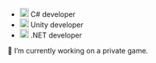- <img src="https://upload.wikimedia.org/wikipedia/commons/thumb/0/0d/C_Sharp_wordmark.svg/464px-C_Sharp_wordmark.svg.png" height="18"> C# developer
- <img src="https://styles.redditmedia.com/t5_2yfb2/styles/communityIcon_74j51iggmzr71.png?width=256&s=2a24d4ca8fd9973b87512814a31ac5c143305b57" height="18"> Unity developer
- <img src="https://github.com/dotnet/brand/blob/main/logo/dotnet-logo.png?raw=true" height="18"> .NET developer

🔭 I’m currently working on a private game.

<!--
**tarikbir/tarikbir** is a ✨ _special_ ✨ repository because its `README.md` (this file) appears on your GitHub profile.

Here are some ideas to get you started:

- 🔭 I’m currently working on ...
- 🌱 I’m currently learning ...
- 👯 I’m looking to collaborate on ...
- 🤔 I’m looking for help with ...
- 💬 Ask me about ...
- 📫 How to reach me: ...
- 😄 Pronouns: ...
- ⚡ Fun fact: ...
-->
